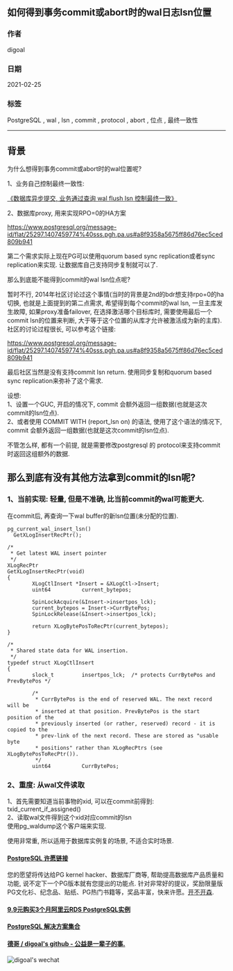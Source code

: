 ## 如何得到事务commit或abort时的wal日志lsn位置   
    
### 作者    
digoal    
    
### 日期    
2021-02-25     
    
### 标签    
PostgreSQL , wal , lsn , commit , protocol , abort , 位点 , 最终一致性    
    
----    
    
## 背景    
为什么想得到事务commit或abort时的wal位置呢?     
    
1、业务自己控制最终一致性:    
    
[《数据库异步提交, 业务通过查询 wal flush lsn 控制最终一致》](../202102/20210224_02.md)      
    
2、数据库proxy, 用来实现RPO=0的HA方案    
    
https://www.postgresql.org/message-id/flat/25297.1407459774%40sss.pgh.pa.us#a8f9358a5675ff86d76ec5ced809b941    
    
第二个需求实际上现在PG可以使用quorum based sync replication或者sync replication来实现. 让数据库自己支持同步复制就可以了.     
    
那么到底能不能得到commit的wal lsn位点呢?    
    
暂时不行, 2014年社区讨论过这个事情(当时的背景是2nd的bdr想支持rpo=0的ha切换, 也就是上面提到的第二点需求, 希望得到每个commit的wal lsn, 一旦主库发生故障, 如果proxy准备failover, 在选择激活哪个目标库时, 需要使用最后一个commit lsn的位置来判断, 大于等于这个位置的从库才允许被激活成为新的主库). 社区的讨论过程很长, 可以参考这个链接:    
    
https://www.postgresql.org/message-id/flat/25297.1407459774%40sss.pgh.pa.us#a8f9358a5675ff86d76ec5ced809b941    
    
最后社区当然是没有支持commit lsn return. 使用同步复制和quorum based sync replication来弥补了这个需求.    
    
设想:     
1、设置一个GUC, 开启的情况下, commit 会额外返回一组数据(也就是这次commit的lsn位点).     
2、或者使用 COMMIT WITH (report_lsn on) 的语法, 使用了这个语法的情况下, commit 会额外返回一组数据(也就是这次commit的lsn位点).     
    
不管怎么样, 都有一个前提, 就是需要修改postgresql 的 protocol来支持commit时返回这组额外的数据.     
    
## 那么到底有没有其他方法拿到commit的lsn呢?    
    
### 1、当前实现: 轻量, 但是不准确, 比当前commit的wal可能更大.     
在commit后, 再查询一下wal buffer的新lsn位置(未分配的位置).      
    
```    
pg_current_wal_insert_lsn()    
  GetXLogInsertRecPtr();    
```    
    
```    
/*    
 * Get latest WAL insert pointer    
 */    
XLogRecPtr    
GetXLogInsertRecPtr(void)    
{    
        XLogCtlInsert *Insert = &XLogCtl->Insert;    
        uint64          current_bytepos;    
    
        SpinLockAcquire(&Insert->insertpos_lck);    
        current_bytepos = Insert->CurrBytePos;    
        SpinLockRelease(&Insert->insertpos_lck);    
    
        return XLogBytePosToRecPtr(current_bytepos);    
}    
```    
    
```    
/*    
 * Shared state data for WAL insertion.    
 */    
typedef struct XLogCtlInsert    
{    
        slock_t         insertpos_lck;  /* protects CurrBytePos and PrevBytePos */    
    
        /*    
         * CurrBytePos is the end of reserved WAL. The next record will be    
         * inserted at that position. PrevBytePos is the start position of the    
         * previously inserted (or rather, reserved) record - it is copied to the    
         * prev-link of the next record. These are stored as "usable byte    
         * positions" rather than XLogRecPtrs (see XLogBytePosToRecPtr()).    
         */    
        uint64          CurrBytePos;    
```    
    
### 2、重度: 从wal文件读取    
1、首先需要知道当前事物的xid, 可以在commit前得到: txid_current_if_assigned()    
2、读取wal文件得到这个xid对应commit的lsn    
使用pg_waldump这个客户端来实现.    
    
使用非常重, 所以适用于数据库实例复的场景, 不适合实时场景.     
    
      
  
#### [PostgreSQL 许愿链接](https://github.com/digoal/blog/issues/76 "269ac3d1c492e938c0191101c7238216")
您的愿望将传达给PG kernel hacker、数据库厂商等, 帮助提高数据库产品质量和功能, 说不定下一个PG版本就有您提出的功能点. 针对非常好的提议，奖励限量版PG文化衫、纪念品、贴纸、PG热门书籍等，奖品丰富，快来许愿。[开不开森](https://github.com/digoal/blog/issues/76 "269ac3d1c492e938c0191101c7238216").  
  
  
#### [9.9元购买3个月阿里云RDS PostgreSQL实例](https://www.aliyun.com/database/postgresqlactivity "57258f76c37864c6e6d23383d05714ea")
  
  
#### [PostgreSQL 解决方案集合](https://yq.aliyun.com/topic/118 "40cff096e9ed7122c512b35d8561d9c8")
  
  
#### [德哥 / digoal's github - 公益是一辈子的事.](https://github.com/digoal/blog/blob/master/README.md "22709685feb7cab07d30f30387f0a9ae")
  
  
![digoal's wechat](../pic/digoal_weixin.jpg "f7ad92eeba24523fd47a6e1a0e691b59")
  
